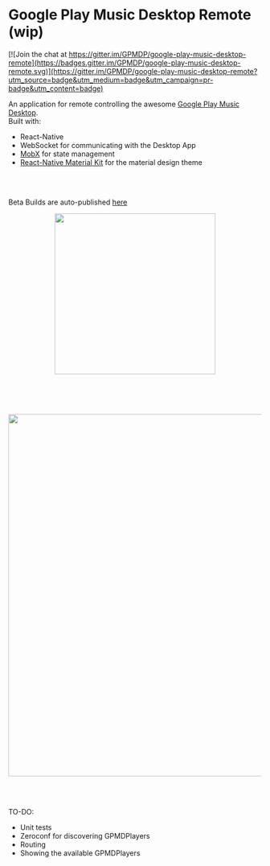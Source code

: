 # Google Play Music Desktop Remote (wip)

[![Join the chat at https://gitter.im/GPMDP/google-play-music-desktop-remote](https://badges.gitter.im/GPMDP/google-play-music-desktop-remote.svg)](https://gitter.im/GPMDP/google-play-music-desktop-remote?utm_source=badge&utm_medium=badge&utm_campaign=pr-badge&utm_content=badge)

An application for remote controlling the awesome [Google Play Music Desktop](https://github.com/MarshallOfSound/Google-Play-Music-Desktop-Player-UNOFFICIAL-).   
Built with:
- React-Native
- WebSocket for communicating with the Desktop App
- [MobX](https://github.com/mobxjs/mobx) for state management
- [React-Native Material Kit](https://github.com/xinthink/react-native-material-kit/) for the material design theme
<br />
<br />

Beta Builds are auto-published [here](https://rink.hockeyapp.net/apps/298cac3d3c4b46898a6138af25808b7c)

<p align="center">
  <img align="center" src="https://raw.githubusercontent.com/mmazzarolo/google-play-music-desktop-remote/master/extras/emulator-screen.png" width="320">
</p>

<br />
<br />
<br />

<p align="center">
  <img align="center" src="https://raw.githubusercontent.com/mmazzarolo/google-play-music-desktop-remote/master/extras/gpmdp-and-emulator.png" width="720">  
</p>

<br />
<br />

TO-DO:
- Unit tests
- Zeroconf for discovering GPMDPlayers
- Routing
- Showing the available GPMDPlayers
